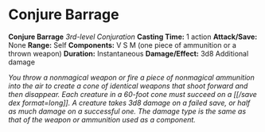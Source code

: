 # Conjure Barrage

**Conjure Barrage**
_3rd-level Conjuration_
**Casting Time:** 1 action
**Attack/Save:** None
**Range:** Self
**Components:** V S M (one piece of ammunition or a thrown weapon)
**Duration:** Instantaneous
**Damage/Effect:** 3d8 Additional damage

*You throw a nonmagical weapon or fire a piece of nonmagical ammunition into the air to create a cone of identical weapons that shoot forward and then disappear. Each creature in a 60-foot cone must succeed on a [[/save dex format=long]]. A creature takes 3d8 damage on a failed save, or half as much damage on a successful one. The damage type is the same as that of the weapon or ammunition used as a component.*